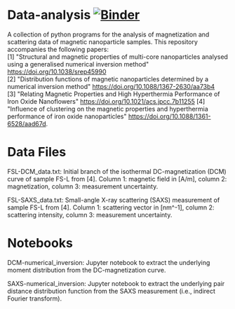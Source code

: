 # Data-analysis [![Binder](https://mybinder.org/badge_logo.svg)](https://mybinder.org/v2/gh/PBenderLux/Data-analysis/master)
A collection of python programs for the analysis of magnetization and scattering data of magnetic nanoparticle samples. 
This repository accompanies the following papers:  
[1] "Structural and magnetic properties of multi-core nanoparticles analysed using a generalised numerical inversion method" https://doi.org/10.1038/srep45990  
[2] "Distribution functions of magnetic nanoparticles determined by a numerical inversion method" https://doi.org/10.1088/1367-2630/aa73b4  
[3] "Relating Magnetic Properties and High Hyperthermia Performance of Iron Oxide Nanoflowers" https://doi.org/10.1021/acs.jpcc.7b11255   [4] "Influence of clustering on the magnetic properties and hyperthermia performance of iron oxide nanoparticles" https://doi.org/10.1088/1361-6528/aad67d.
# Data Files
FSL-DCM_data.txt: Initial branch of the isothermal DC-magnetization (DCM) curve of sample FS-L from [4]. Column 1: magnetic field in [A/m], column 2: magnetization, column 3: measurement uncertainty.

FSL-SAXS_data.txt: Small-angle X-ray scattering (SAXS) measurement of sample FS-L from [4]. Column 1: scattering vector in [nm^-1], column 2: scattering intensity, column 3: measurement uncertainty.
# Notebooks
DCM-numerical_inversion: Jupyter notebook to extract the underlying moment distribution from the DC-magnetization curve.

SAXS-numerical_inversion: Jupyter notebook to extract the underlying pair distance distribution function from the SAXS measurement (i.e., indirect Fourier transform).
